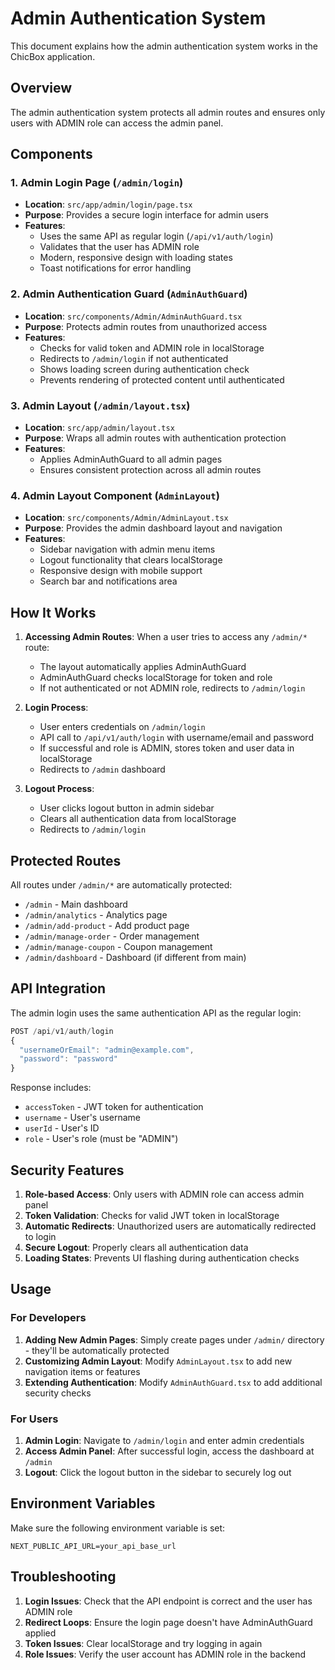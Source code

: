 # Admin Authentication System

This document explains how the admin authentication system works in the ChicBox application.

## Overview

The admin authentication system protects all admin routes and ensures only users with ADMIN role can access the admin panel.

## Components

### 1. Admin Login Page (`/admin/login`)
- **Location**: `src/app/admin/login/page.tsx`
- **Purpose**: Provides a secure login interface for admin users
- **Features**:
  - Uses the same API as regular login (`/api/v1/auth/login`)
  - Validates that the user has ADMIN role
  - Modern, responsive design with loading states
  - Toast notifications for error handling

### 2. Admin Authentication Guard (`AdminAuthGuard`)
- **Location**: `src/components/Admin/AdminAuthGuard.tsx`
- **Purpose**: Protects admin routes from unauthorized access
- **Features**:
  - Checks for valid token and ADMIN role in localStorage
  - Redirects to `/admin/login` if not authenticated
  - Shows loading screen during authentication check
  - Prevents rendering of protected content until authenticated

### 3. Admin Layout (`/admin/layout.tsx`)
- **Location**: `src/app/admin/layout.tsx`
- **Purpose**: Wraps all admin routes with authentication protection
- **Features**:
  - Applies AdminAuthGuard to all admin pages
  - Ensures consistent protection across all admin routes

### 4. Admin Layout Component (`AdminLayout`)
- **Location**: `src/components/Admin/AdminLayout.tsx`
- **Purpose**: Provides the admin dashboard layout and navigation
- **Features**:
  - Sidebar navigation with admin menu items
  - Logout functionality that clears localStorage
  - Responsive design with mobile support
  - Search bar and notifications area

## How It Works

1. **Accessing Admin Routes**: When a user tries to access any `/admin/*` route:
   - The layout automatically applies AdminAuthGuard
   - AdminAuthGuard checks localStorage for token and role
   - If not authenticated or not ADMIN role, redirects to `/admin/login`

2. **Login Process**: 
   - User enters credentials on `/admin/login`
   - API call to `/api/v1/auth/login` with username/email and password
   - If successful and role is ADMIN, stores token and user data in localStorage
   - Redirects to `/admin` dashboard

3. **Logout Process**:
   - User clicks logout button in admin sidebar
   - Clears all authentication data from localStorage
   - Redirects to `/admin/login`

## Protected Routes

All routes under `/admin/*` are automatically protected:
- `/admin` - Main dashboard
- `/admin/analytics` - Analytics page
- `/admin/add-product` - Add product page
- `/admin/manage-order` - Order management
- `/admin/manage-coupon` - Coupon management
- `/admin/dashboard` - Dashboard (if different from main)

## API Integration

The admin login uses the same authentication API as the regular login:
```javascript
POST /api/v1/auth/login
{
  "usernameOrEmail": "admin@example.com",
  "password": "password"
}
```

Response includes:
- `accessToken` - JWT token for authentication
- `username` - User's username
- `userId` - User's ID
- `role` - User's role (must be "ADMIN")

## Security Features

1. **Role-based Access**: Only users with ADMIN role can access admin panel
2. **Token Validation**: Checks for valid JWT token in localStorage
3. **Automatic Redirects**: Unauthorized users are automatically redirected to login
4. **Secure Logout**: Properly clears all authentication data
5. **Loading States**: Prevents UI flashing during authentication checks

## Usage

### For Developers

1. **Adding New Admin Pages**: Simply create pages under `/admin/` directory - they'll be automatically protected
2. **Customizing Admin Layout**: Modify `AdminLayout.tsx` to add new navigation items or features
3. **Extending Authentication**: Modify `AdminAuthGuard.tsx` to add additional security checks

### For Users

1. **Admin Login**: Navigate to `/admin/login` and enter admin credentials
2. **Access Admin Panel**: After successful login, access the dashboard at `/admin`
3. **Logout**: Click the logout button in the sidebar to securely log out

## Environment Variables

Make sure the following environment variable is set:
```
NEXT_PUBLIC_API_URL=your_api_base_url
```

## Troubleshooting

1. **Login Issues**: Check that the API endpoint is correct and the user has ADMIN role
2. **Redirect Loops**: Ensure the login page doesn't have AdminAuthGuard applied
3. **Token Issues**: Clear localStorage and try logging in again
4. **Role Issues**: Verify the user account has ADMIN role in the backend 